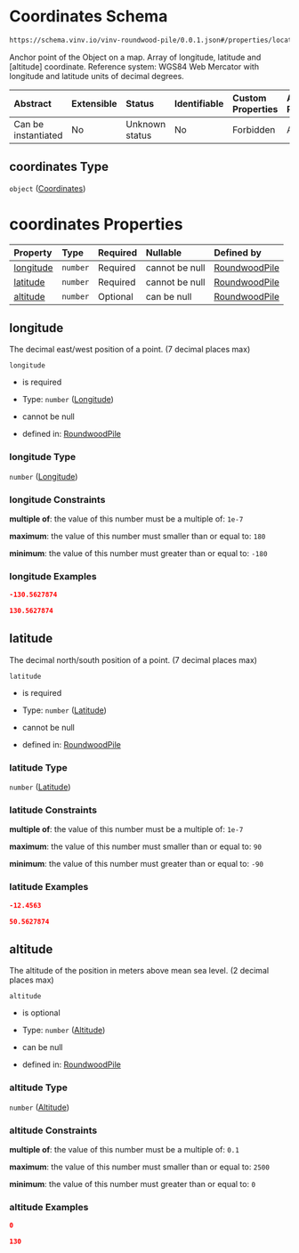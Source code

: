 # Coordinates Schema

```txt
https://schema.vinv.io/vinv-roundwood-pile/0.0.1.json#/properties/location/properties/coordinates
```

Anchor point of the Object on a map. Array of longitude, latitude and \[altitude] coordinate. Reference system: WGS84 Web Mercator with longitude and latitude units of decimal degrees.

| Abstract            | Extensible | Status         | Identifiable | Custom Properties | Additional Properties | Access Restrictions | Defined In                                                                                                              |
| :------------------ | :--------- | :------------- | :----------- | :---------------- | :-------------------- | :------------------ | :---------------------------------------------------------------------------------------------------------------------- |
| Can be instantiated | No         | Unknown status | No           | Forbidden         | Allowed               | none                | [dereferenced.doc.json\*](../../../../../vinv-schemas/vinv-tree/out/0.0.1/dereferenced.doc.json "open original schema") |

## coordinates Type

`object` ([Coordinates](dereferenced-properties-location-properties-coordinates.md))

# coordinates Properties

| Property                | Type     | Required | Nullable       | Defined by                                                                                                                                                                                                                |
| :---------------------- | :------- | :------- | :------------- | :------------------------------------------------------------------------------------------------------------------------------------------------------------------------------------------------------------------------ |
| [longitude](#longitude) | `number` | Required | cannot be null | [RoundwoodPile](dereferenced-properties-location-properties-coordinates-properties-longitude.md "https://schema.vinv.io/vinv-roundwood-pile/0.0.1.json#/properties/location/properties/coordinates/properties/longitude") |
| [latitude](#latitude)   | `number` | Required | cannot be null | [RoundwoodPile](dereferenced-properties-location-properties-coordinates-properties-latitude.md "https://schema.vinv.io/vinv-roundwood-pile/0.0.1.json#/properties/location/properties/coordinates/properties/latitude")   |
| [altitude](#altitude)   | `number` | Optional | can be null    | [RoundwoodPile](dereferenced-properties-location-properties-coordinates-properties-altitude.md "https://schema.vinv.io/vinv-roundwood-pile/0.0.1.json#/properties/location/properties/coordinates/properties/altitude")   |

## longitude

The decimal east/west position of a point. (7 decimal places max)

`longitude`

*   is required

*   Type: `number` ([Longitude](dereferenced-properties-location-properties-coordinates-properties-longitude.md))

*   cannot be null

*   defined in: [RoundwoodPile](dereferenced-properties-location-properties-coordinates-properties-longitude.md "https://schema.vinv.io/vinv-roundwood-pile/0.0.1.json#/properties/location/properties/coordinates/properties/longitude")

### longitude Type

`number` ([Longitude](dereferenced-properties-location-properties-coordinates-properties-longitude.md))

### longitude Constraints

**multiple of**: the value of this number must be a multiple of: `1e-7`

**maximum**: the value of this number must smaller than or equal to: `180`

**minimum**: the value of this number must greater than or equal to: `-180`

### longitude Examples

```json
-130.5627874
```

```json
130.5627874
```

## latitude

The decimal north/south position of a point. (7 decimal places max)

`latitude`

*   is required

*   Type: `number` ([Latitude](dereferenced-properties-location-properties-coordinates-properties-latitude.md))

*   cannot be null

*   defined in: [RoundwoodPile](dereferenced-properties-location-properties-coordinates-properties-latitude.md "https://schema.vinv.io/vinv-roundwood-pile/0.0.1.json#/properties/location/properties/coordinates/properties/latitude")

### latitude Type

`number` ([Latitude](dereferenced-properties-location-properties-coordinates-properties-latitude.md))

### latitude Constraints

**multiple of**: the value of this number must be a multiple of: `1e-7`

**maximum**: the value of this number must smaller than or equal to: `90`

**minimum**: the value of this number must greater than or equal to: `-90`

### latitude Examples

```json
-12.4563
```

```json
50.5627874
```

## altitude

The altitude of the position in meters above mean sea level. (2 decimal places max)

`altitude`

*   is optional

*   Type: `number` ([Altitude](dereferenced-properties-location-properties-coordinates-properties-altitude.md))

*   can be null

*   defined in: [RoundwoodPile](dereferenced-properties-location-properties-coordinates-properties-altitude.md "https://schema.vinv.io/vinv-roundwood-pile/0.0.1.json#/properties/location/properties/coordinates/properties/altitude")

### altitude Type

`number` ([Altitude](dereferenced-properties-location-properties-coordinates-properties-altitude.md))

### altitude Constraints

**multiple of**: the value of this number must be a multiple of: `0.1`

**maximum**: the value of this number must smaller than or equal to: `2500`

**minimum**: the value of this number must greater than or equal to: `0`

### altitude Examples

```json
0
```

```json
130
```
